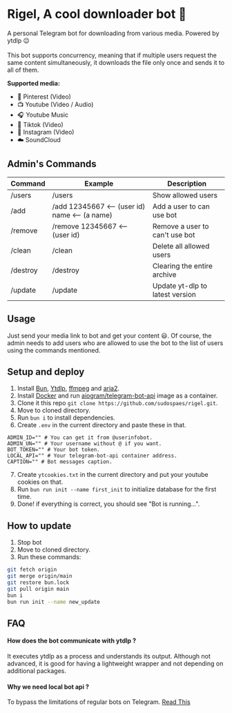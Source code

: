 # Rigel, A cool downloader bot 🌠

A personal Telegram bot for downloading from various media. Powered by ytdlp 😉
<br/>
<br/>
This bot supports concurrency, meaning that if multiple users request the same content simultaneously, it downloads the file only once and sends it to all of them.

**Supported media:**

- 📌 Pinterest (Video)
- 📺 Youtube (Video / Audio)
- 🎧 Youtube Music
- 👯 Tiktok (Video)
- 📸 Instagram (Video)
- ☁️ SoundCloud

## Admin's Commands

| Command  | Example                                       | Description                     |
| -------- | --------------------------------------------- | ------------------------------- |
| /users   | /users                                        | Show allowed users              |
| /add     | /add 12345667 <-- (user id) name <-- (a name) | Add a user to can use bot       |
| /remove  | /remove 12345667 <-- (user id)                | Remove a user to can't use bot  |
| /clean   | /clean                                        | Delete all allowed users        |
| /destroy | /destroy                                      | Clearing the entire archive     |
| /update  | /update                                       | Update yt-dlp to latest version |

## Usage

Just send your media link to bot and get your content 😃. Of course, the admin needs to add users who are allowed to use the bot to the list of users using the commands mentioned.

## Setup and deploy

1.  Install [Bun](https://bun.sh), [Ytdlp](https://github.com/yt-dlp/yt-dlp/wiki/Installation#installing-the-release-binary), [ffmpeg](https://ffmpeg.org/) and [aria2](https://github.com/aria2/aria2).
2.  Install [Docker](https://docs.docker.com/engine/install/) and run [aiogram/telegram-bot-api](https://hub.docker.com/r/aiogram/telegram-bot-api) image as a container.
3.  Clone it this repo `git clone https://github.com/sudospaes/rigel.git`.
4.  Move to cloned directory.
5.  Run `bun i` to install dependencies.
6.  Create `.env` in the current directory and paste these in that.

```env
ADMIN_ID="" # You can get it from @userinfobot.
ADMIN_UN="" # Your username without @ if you want.
BOT_TOKEN="" # Your bot token.
LOCAL_API="" # Your telegram-bot-api container address.
CAPTION="" # Bot messages caption.
```

7. Create `ytcookies.txt` in the current directory and put your youtube cookies on that.
8. Run `bun run init --name first_init` to initialize database for the first time.
9. Done! if everything is correct, you should see "Bot is running...".

## How to update

1. Stop bot
2. Move to cloned directory.
3. Run these commands:

```bash
git fetch origin
git merge origin/main
git restore bun.lock
git pull origin main
bun i
bun run init --name new_update

```

## FAQ

#### How does the bot communicate with ytdlp ?

It executes ytdlp as a process and understands its output. Although not advanced, it is good for having a lightweight wrapper and not depending on additional packages.

#### Why we need local bot api ?

To bypass the limitations of regular bots on Telegram. [Read This](https://core.telegram.org/bots/api#using-a-local-bot-api-server)

